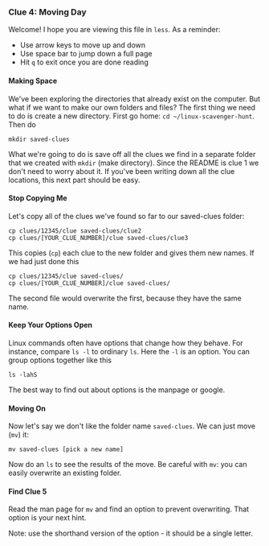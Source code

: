 ### Clue 4: Moving Day ###

Welcome! I hope you are viewing this file in `less`. As a reminder:

- Use arrow keys to move up and down
- Use space bar to jump down a full page
- Hit `q` to exit once you are done reading

#### Making Space ####

We've been exploring the directories that already exist on the computer. But
what if we want to make our own folders and files? The first thing we need to
do is create a new directory. First go home: `cd ~/linux-scavenger-hunt`. Then do

    mkdir saved-clues

What we're going to do is save off all the clues we find in a separate folder
that we created with `mkdir` (make directory). Since the README is clue 1 we
don't need to worry about it. If you've been writing down all the clue
locations, this next part should be easy.

#### Stop Copying Me ####

Let's copy all of the clues we've found so far to our saved-clues folder:

    cp clues/12345/clue saved-clues/clue2
    cp clues/[YOUR_CLUE_NUMBER]/clue saved-clues/clue3

This copies (`cp`) each clue to the new folder and gives them new names. If we
had just done this

    cp clues/12345/clue saved-clues/
    cp clues/[YOUR_CLUE_NUMBER]/clue saved-clues/

The second file would overwrite the first, because they have the same name.

#### Keep Your Options Open ####

Linux commands often have options that change how they behave. For instance,
compare `ls -l` to ordinary `ls`. Here the `-l` is an option. You can group 
options together like this

    ls -lahS
    
The best way to find out about options is the manpage or google.

#### Moving On ####

Now let's say we don't like the folder name `saved-clues`. We can just move
(`mv`) it:

    mv saved-clues [pick a new name]

Now do an `ls` to see the results of the move. Be careful with `mv`: you can
easily overwrite an existing folder. 

#### Find Clue 5 ####

Read the man page for `mv` and find an
option to prevent overwriting. That option is your next hint.

Note: use the shorthand version of the option - it should be a single letter.
